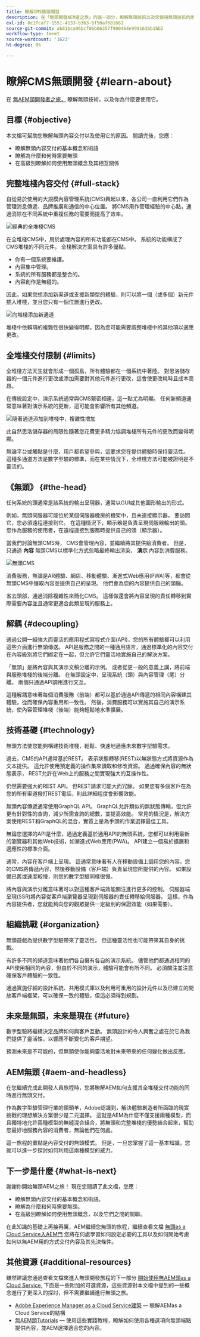 ```yaml
---
title: 瞭解CMS無頭開發
description: 在「無頭開發AEM者之旅」的這一部分，瞭解無頭技術以及您使用無頭技術的原因。
exl-id: 8c1fcaf7-1551-4133-b363-6f50af681661
source-git-commit: ab81bca96bcf06b06357f900464e999163bb1bb2
workflow-type: tm+mt
source-wordcount: '1623'
ht-degree: 0%

---
```


# 瞭解CMS無頭開發 {#learn-about}

在 [無AEM頭開發者之旅，](overview.md) 瞭解無頭技術，以及你為什麼要使用它。

## 目標 {#objective}

本文檔可幫助您瞭解無頭內容交付以及使用它的原因。 閱讀完後，您應：

* 瞭解無頭內容交付的基本概念和術語
* 瞭解為什麼和何時需要無頭
* 在高級別瞭解如何使用無頭概念及其相互關係

## 完整堆棧內容交付 {#full-stack}

自從易於使用的大規模內容管理系統(CMS)興起以來，各公司一直利用它們作為管理消息傳遞、品牌推廣和通信的中心位置。 將CMS用作管理經驗的中心點，通過消除在不同系統中重複任務的需要而提高了效率。

![經典的全堆棧CMS](assets/full-stack.png)

在全堆棧CMS中，用於處理內容的所有功能都在CMS中。 系統的功能構成了CMS堆棧的不同元件。 全棧解決方案具有許多優點。

* 你有一個系統要維護。
* 內容集中管理。
* 系統的所有服務都是整合的。
* 內容創作是無縫的。

因此，如果您想添加新渠道或支援新類型的體驗，則可以將一個（或多個）新元件插入堆棧，並且您只有一個位置進行更改。

![向堆棧添加新通道](assets/adding-channel.png)

堆棧中依賴項的複雜性很快變得明顯，因為您可能需要調整堆棧中的其他項以適應更改。

## 全堆棧交付限制 {#limits}

全堆棧方法天生就會形成一個孤島，所有體驗都在一個系統中著陸。 對思洛儲存器的一個元件進行更改或添加需要對其他元件進行更改，這會使更改耗時且成本高昂。

在傳統設定中，演示系統通常與CMS緊密相連，這一點尤為明顯。 任何新頻道通常意味著對演示系統的更新，這可能會影響所有其他頻道。

![隨著通道添加到堆棧中，複雜性增加](assets/presentation-complexity.png)

此自然思洛儲存器的局限性隨著您花費更多精力協調堆棧所有元件的更改而變得明顯。

無論平台或觸點是什麼，用戶都希望參與，這要求您在提供體驗時保持靈活性。  這種多通道方法是數字型驗的標準，而在某些情況下，全堆棧方法可能被證明是不靈活的。

## 《無頭》 {#the-head}

任何系統的頭通常是該系統的輸出呈現器，通常以GUI或其他圖形輸出的形式。

例如，無頭伺服器可能位於某個伺服器機房的機架中，且未連接顯示器。 要訪問它，您必須遠程連接到它。 在這種情況下，顯示器是負責呈現伺服器輸出的頭。 您作為服務的使用者，在遠程連接到服務時提供自己的頭（顯示器）。

當我們討論無頭CMS時， CMS會管理內容，並繼續將其提供給消費者。 但是，只通過 **內容** 無頭CMS以標準化方式忽略最終輸出渲染， **演示** 內容到消費服務。

![無頭CMS](assets/headless-cms.png)

消費服務，無論是AR體驗、網店、移動體驗、漸進式Web應用(PWA)等，都會從無頭CMS中獲取內容並提供自己的呈現。 他們會為您的內容提供自己的頭腦。

省去頭部，通過消除複雜性來簡化CMS。 這樣做還會將內容呈現的責任轉移到實際需要內容並且通常更適合此類呈現的服務上。

## 解耦 {#decoupling}

通過公開一組強大而靈活的應用程式寫程式介面(API)，您的所有體驗都可以利用這些介面進行無頭傳送。 API是服務之間的一種通用語言，通過標準化的內容交付在內容級別將它們綁定在一起，但允許它們靈活地實施自己的解決方案。

「無頭」是將內容與其演示文稿分離的示例。 或者從更一般的意義上講，將前端與服務堆棧的後端分離。 在無頭設定中，呈現系統（頭）與內容管理（尾）分離。 兩個只通過API調用進行交互。

這種解耦意味著每個消費服務（前端）都可以基於通過API傳遞的相同內容構建其體驗，從而確保內容重用和一致性。 然後，消費服務可以實施其自己的演示系統，使內容管理堆棧（後端）能夠輕鬆地水準擴展。

## 技術基礎 {#technology}

無頭方法使您能夠構建技術堆棧，輕鬆、快速地適應未來數字型驗需求。

過去，CMS的API通常基於REST。 表示狀態轉移(REST)以無狀態方式將資源作為文本提供。 這允許使用預定義的操作集來讀取和修改資源。 通過確保內容的無狀態表示， REST允許在Web上的服務之間實現強大的互操作性。

仍然需要強大的REST API。 但REST請求可能大而冗餘。 如果您有多個客戶在為您的所有渠道撥打REST電話，則此詳細程度會影響效能。

無頭內容傳遞通常使用GraphQL API。 GraphQL允許類似的無狀態傳輸，但允許更有針對性的查詢，減少所需查詢的總數，並提高效能。 常見的情況是，解決方案使用REST和GraphQL的混合，實質上是為手頭的作業選擇最佳工具。

無論您選擇的API是什麼，通過定義基於通用API的無頭系統，您都可以利用最新的瀏覽器和其他Web技術，如漸進式Web應用(PWA)。 API建立一個易於擴展和適應性的標準介面。

通常，內容在客戶端上呈現。 這通常意味著有人在移動設備上調用您的內容，您的CMS將傳遞內容，然後移動設備（客戶端）負責呈現您所提供的內容。 如果設備已舊或速度較慢，則您的數字型驗同樣很慢。

將內容與演示分離意味著可以對這種客戶端效能關注進行更多的控制。 伺服器端呈現(SSR)將內容從客戶端瀏覽器呈現到伺服器的責任轉移給伺服器。 這樣，作為內容提供者，您就能夠向您的觀眾提供一定級別的保證效能（如果需要）。

## 組織挑戰 {#organization}

無頭遊戲為提供數字型驗帶來了靈活性。 但這種靈活性也可能帶來其自身的挑戰。

有許多不同的頻道意味著他們各自擁有各自的演示系統。 儘管他們都通過相同的API使用相同的內容，但由於不同的演示，體驗可能會有所不同。 必須關注並注意確保客戶體驗的一致性。

通過實施仔細的設計系統、共用模式庫以及利用可重用的設計元件以及已建立的開放客戶端框架，可以確保一致的體驗，但這必須得到規劃。

## 未來是無頭，未來是現在 {#future}

數字型驗將繼續決定品牌如何與客戶互動。 無頭設計的令人興奮之處在於它為我們提供了靈活性，以響應不斷變化的客戶期望。

預測未來是不可能的，但無頭使你能夠靈活地對未來帶來的任何變化做出反應。

## AEM無頭 {#aem-and-headless}

在您繼續完成此開發人員旅程時，您將瞭解AEM如何支援其全堆棧交付功能的同時進行無頭交付。

作為數字型驗管理行業的領頭羊，Adobe認識到，解決體驗創造者所面臨的現實挑戰的理想解決方案很少是二元選擇。 這就是AEM為什麼不僅支援兩種模型，而且獨特地允許兩種模型的無縫混合組合，將無頭和完整堆棧的優勢結合起來，幫助您最好地服務內容的消費者，無論他們在何處。

這一旅程的重點是內容交付的無頭模式。 但是，一旦您掌握了這一基本知識，您就可以進一步探討如何利用這兩種模型的威力。

## 下一步是什麼 {#what-is-next}

謝謝你開始無頭AEM之旅！ 現在您閱讀了此文檔，您應：

* 瞭解無頭內容交付的基本概念和術語。
* 瞭解為什麼和何時需要無頭。
* 在高級別瞭解如何使用無頭概念，以及它們之間的關聯。

在此知識的基礎上再接再厲，AEM繼續您無頭的旅程，繼續查看文檔 [無頭as a Cloud Service入AEM門](getting-started.md) 您將在何處學習如何設定必要的工具以及如何開始考慮如何以無AEM用的方式交付內容及其先決條件。

## 其他資源 {#additional-resources}

雖然建議您通過查看文檔來進入無頭開發旅程的下一部分 [開始使用無AEM頭as a Cloud Service,](getting-started.md) 下面是一些附加的可選資源，這些資源對本文檔中提到的一些概念進行了更深入的探討，但不需要繼續進行無頭之旅。

* [Adobe Experience Manager as a Cloud Service建築](/help/overview/architecture.md)  — 瞭解AEMas a Cloud Service的結構
* [無AEM頭Tutorials](https://experienceleague.adobe.com/docs/experience-manager-learn/getting-started-with-aem-headless/overview.html)  — 使用這些實踐教程，瞭解如何使用各種選項向無頭端點提供內容，並AEM選擇適合您的內容。
